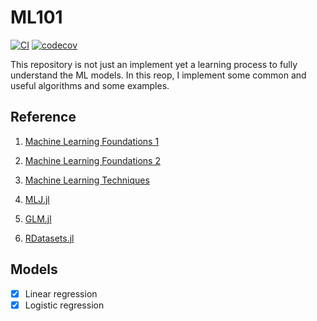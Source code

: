 # ML101

[![CI](https://github.com/foldfelis/ML101.jl/actions/workflows/ci.yml/badge.svg)](https://github.com/foldfelis/ML101.jl/actions/workflows/ci.yml)
[![codecov](https://codecov.io/gh/foldfelis/ML101.jl/branch/master/graph/badge.svg?token=1VPUODP01Z)](https://codecov.io/gh/foldfelis/ML101.jl)

This repository is not just an implement yet a learning process to fully understand the ML models. In this reop, I implement some common and useful algorithms and some examples.

## Reference

1. [Machine Learning Foundations 1](https://www.coursera.org/learn/ntumlone-mathematicalfoundations)

2. [Machine Learning Foundations 2](https://www.coursera.org/learn/ntumlone-algorithmicfoundations)

3. [Machine Learning Techniques](https://www.coursera.org/learn/machine-learning-techniques)

4. [MLJ.jl](https://github.com/alan-turing-institute/MLJ.jl)

5. [GLM.jl](https://github.com/JuliaStats/GLM.jl)

6. [RDatasets.jl](https://github.com/JuliaStats/RDatasets.jl)

## Models

- [x] Linear regression
- [x] Logistic regression
